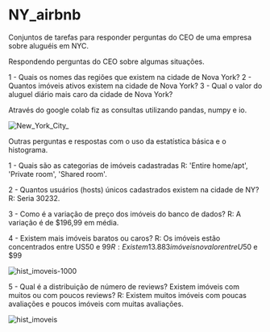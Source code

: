 # NY_airbnb
Conjuntos de tarefas para responder perguntas do CEO de uma empresa sobre aluguéis em NYC. 

Respondendo perguntas do CEO sobre algumas situações.

1 - Quais os nomes das regiões que existem na cidade de Nova York?
2 - Quantos imóveis ativos existem na cidade de Nova York?
3 - Qual o valor do aluguel diário mais caro da cidade de Nova York?

Através do google colab fiz as consultas utilizando pandas, numpy e io.

![New_York_City_](https://user-images.githubusercontent.com/89535654/209159069-579a3fd6-2d38-4c4d-9b21-8a902fdae742.png)

Outras perguntas e respostas com o uso da estatística básica e o histograma.

1 - Quais são as categorias de imóveis cadastradas
R: 'Entire home/apt', 'Private room', 'Shared room'.

2 - Quantos usuários (hosts) únicos cadastrados existem na cidade de NY?
R: Seria 30232.

3 - Como é a variação de preço dos imóveis do banco de dados?
R: A variação é de $196,99 em média.

4 - Existem mais imóveis baratos ou caros?
R: Os imóveis estão concentrados entre US50 e $99 
R: Existem 13.883 imóveis no valor entre U$50 e $99 


![hist_imoveis-1000](https://user-images.githubusercontent.com/89535654/209661119-21f29af8-e5eb-47bb-8ead-a11d38648833.png)

5 - Qual é a distribuição de número de reviews? Existem imóveis com muitos ou com poucos reviews?
R: Existem muitos imóveis com poucas avaliações e poucos imóveis com muitas avaliações.

![hist_imoveis](https://user-images.githubusercontent.com/89535654/209661108-dd0ca667-57a0-4e77-be74-e977f210ff5d.png)
